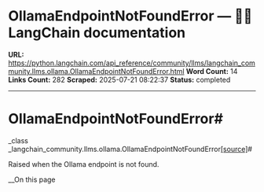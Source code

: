 # OllamaEndpointNotFoundError — 🦜🔗 LangChain  documentation

**URL:** https://python.langchain.com/api_reference/community/llms/langchain_community.llms.ollama.OllamaEndpointNotFoundError.html
**Word Count:** 14
**Links Count:** 282
**Scraped:** 2025-07-21 08:22:37
**Status:** completed

---

# OllamaEndpointNotFoundError\#

_class _langchain\_community.llms.ollama.OllamaEndpointNotFoundError[\[source\]](https://python.langchain.com/api_reference/_modules/langchain_community/llms/ollama.html#OllamaEndpointNotFoundError)\#     

Raised when the Ollama endpoint is not found.

__On this page